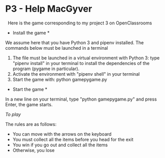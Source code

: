 # P3 - Help MacGyver
  Here is the game corresponding to my project 3 on OpenClassrooms

* Install the game *

We assume here that you have Python 3 and pipenv installed. The commands below must be launched in a terminal

1. The file must be launched in a virtual environment with Python 3: type "pipenv install" in your terminal to install the dependencies of the program (pygame in particular).
2. Activate the environment with "pipenv shell" in your terminal
3. Start the game with: python gamepygame.py

* Start the game *

In a new line on your terminal, type "python gamepygame.py" and press Enter, the game starts.

*To play*

The rules are as follows:

- You can move with the arrows on the keyboard
- You must collect all the items before you head for the exit
- You win if you go out and collect all the items
- Otherwise, you lose